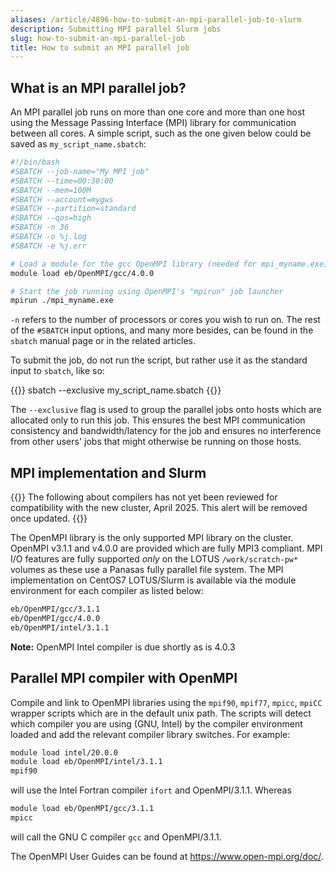 ```yaml
---
aliases: /article/4896-how-to-submit-an-mpi-parallel-job-to-slurm
description: Submitting MPI parallel Slurm jobs
slug: how-to-submit-an-mpi-parallel-job
title: How to submit an MPI parallel job
---
```


## What is an MPI parallel job?

An MPI parallel job runs on more than one core and more than one host using
the Message Passing Interface (MPI) library for communication between all
cores. A simple script, such as the one given below could be saved as `my_script_name.sbatch`:

```bash
#!/bin/bash
#SBATCH --job-name="My MPI job"
#SBATCH --time=00:30:00
#SBATCH --mem=100M
#SBATCH --account=mygws
#SBATCH --partition=standard
#SBATCH --qos=high
#SBATCH -n 36
#SBATCH -o %j.log
#SBATCH -e %j.err

# Load a module for the gcc OpenMPI library (needed for mpi_myname.exe)
module load eb/OpenMPI/gcc/4.0.0

# Start the job running using OpenMPI's "mpirun" job launcher
mpirun ./mpi_myname.exe
```

`-n` refers to the number of processors or cores you wish to run on. The rest
of the `#SBATCH` input  options, and many more besides, can be found in the
`sbatch` manual page or in the related articles.

To submit the job, do not run the script, but rather use it as the standard
input to `sbatch`, like so:

{{<command user="user" host="sci-vm-01">}}
sbatch --exclusive my_script_name.sbatch
{{</command>}}

The `--exclusive` flag is used to group the parallel jobs onto hosts which
are allocated only to run this job. This ensures the best MPI communication
consistency and bandwidth/latency for the job and ensures no interference from
other users' jobs that might otherwise be running on those hosts.

## MPI implementation and Slurm

{{<alert type="danger">}}
The following about compilers has not yet been reviewed for compatibility with the new cluster, April 2025.
This alert will be removed once updated.
{{</alert>}}

The OpenMPI library is the only supported MPI library on the cluster. OpenMPI
v3.1.1 and v4.0.0 are provided which are fully MPI3 compliant. MPI I/O
features are fully supported *only* on the LOTUS `/work/scratch-pw*` volumes as
these use a Panasas fully parallel file system. The MPI implementation on
CentOS7 LOTUS/Slurm is available via the module environment for each compiler
as listed below:

```bash
eb/OpenMPI/gcc/3.1.1 
eb/OpenMPI/gcc/4.0.0       
eb/OpenMPI/intel/3.1.1
```

**Note:** OpenMPI Intel compiler is due shortly as is 4.0.3  

## Parallel MPI compiler with OpenMPI

Compile and link to OpenMPI libraries using the `mpif90`, `mpif77`, `mpicc`, `mpiCC`
wrapper scripts which are in the default unix path. The scripts will detect
which compiler you are using (GNU, Intel) by the compiler environment loaded
and add the relevant compiler library switches. For example:

```bash
module load intel/20.0.0
module load eb/OpenMPI/intel/3.1.1
mpif90
```

will use the Intel Fortran compiler `ifort` and OpenMPI/3.1.1.  Whereas

```bash
module load eb/OpenMPI/gcc/3.1.1
mpicc
```

will call the GNU C compiler `gcc` and  OpenMPI/3.1.1.

The OpenMPI User Guides can be found at <https://www.open-mpi.org/doc/>.
